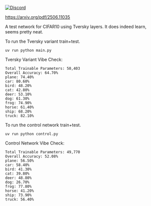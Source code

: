 [![Discord](https://img.shields.io/discord/232596713892872193?logo=discord)](https://discord.gg/2JhHVh7CGu)

https://arxiv.org/pdf/2506.11035

A test network for CIFAR10 using Tversky layers. It does indeed learn, seems pretty neat.

To run the Tversky variant train+test.
```
uv run python main.py
```

Tversky Variant Vibe Check:
```
Total Trainable Parameters: 50,403
Overall Accuracy: 64.70%
plane: 74.40%
car: 80.60%
bird: 48.20%
cat: 42.80%
deer: 53.10%
dog: 61.30%
frog: 74.90%
horse: 61.40%
ship: 68.20%
truck: 82.10%
```

To run the control network train+test.
```
uv run python control.py
```

Control Network Vibe Check:
```
Total Trainable Parameters: 49,770
Overall Accuracy: 52.08%
plane: 56.50%
car: 58.40%
bird: 41.30%
cat: 39.80%
deer: 48.80%
dog: 26.70%
frog: 77.80%
horse: 41.20%
ship: 73.90%
truck: 56.40%
```
